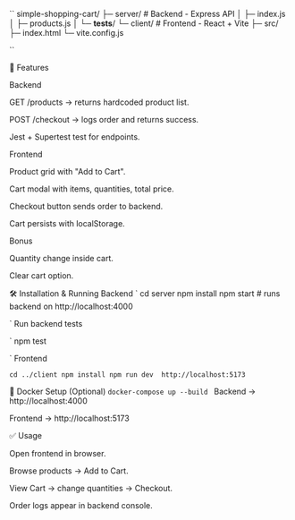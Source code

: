 
``
simple-shopping-cart/
├─ server/   # Backend - Express API
│  ├─ index.js
│  ├─ products.js
│  └─ __tests__/
└─ client/   # Frontend - React + Vite
   ├─ src/
   ├─ index.html
   └─ vite.config.js

``

🚀 Features

Backend

GET /products → returns hardcoded product list.

POST /checkout → logs order and returns success.

Jest + Supertest test for endpoints.

Frontend

Product grid with "Add to Cart".

Cart modal with items, quantities, total price.

Checkout button sends order to backend.

Cart persists with localStorage.

Bonus

Quantity change inside cart.

Clear cart option.

🛠️ Installation & Running
Backend
`
cd server
npm install
npm start   # runs backend on http://localhost:4000

`
Run backend tests

`
npm test

`
Frontend

`
cd ../client
npm install
npm run dev  http://localhost:5173
`

🐳 Docker Setup (Optional)
`docker-compose up --build
`
Backend → http://localhost:4000

Frontend → http://localhost:5173

✅ Usage

Open frontend in browser.

Browse products → Add to Cart.

View Cart → change quantities → Checkout.

Order logs appear in backend console.